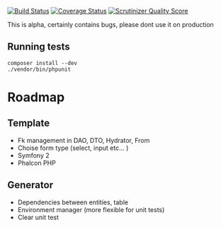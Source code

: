 [![Build Status](https://travis-ci.org/fezfez/crudGenerator.png?branch=master)](https://travis-ci.org/fezfez/crudGenerator)
[![Coverage Status](https://coveralls.io/repos/fezfez/crudGenerator/badge.png?branch=master)](https://coveralls.io/r/fezfez/crudGenerator?branch=master)
[![Scrutinizer Quality Score](https://scrutinizer-ci.com/g/fezfez/crudGenerator/badges/quality-score.png?s=6f4fe2a1be56796f0a4ea62c237c254bf9455ef0)](https://scrutinizer-ci.com/g/fezfez/crudGenerator/)

This is alpha, certainly contains bugs, please dont use it on production

Running tests
-------------
    composer install --dev
    ./vendor/bin/phpunit

Roadmap
=======

Template
--------
* Fk management in DAO, DTO, Hydrator, From
* Choise form type (select, input etc... )
* Symfony 2
* Phalcon PHP

Generator
---------
* Dependencies between entities, table
* Environment manager (more flexible for unit tests)
* Clear unit test